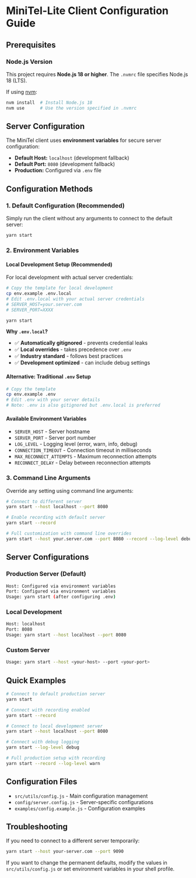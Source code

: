 # MiniTel-Lite Client Configuration Guide

## Prerequisites

### Node.js Version

This project requires **Node.js 18 or higher**. The `.nvmrc` file specifies
Node.js 18 (LTS).

If using [nvm](https://github.com/nvm-sh/nvm):

```bash
nvm install  # Install Node.js 18
nvm use      # Use the version specified in .nvmrc
```

## Server Configuration

The MiniTel client uses **environment variables** for secure server configuration:

- **Default Host:** `localhost` (development fallback)
- **Default Port:** `8080` (development fallback)
- **Production:** Configured via `.env` file

## Configuration Methods

### 1. Default Configuration (Recommended)

Simply run the client without any arguments to connect to the default server:

```bash
yarn start
```

### 2. Environment Variables

#### Local Development Setup (Recommended)

For local development with actual server credentials:

```bash
# Copy the template for local development
cp env.example .env.local
# Edit .env.local with your actual server credentials
# SERVER_HOST=your.server.com
# SERVER_PORT=XXXX

yarn start
```

**Why `.env.local`?**

- ✅ **Automatically gitignored** - prevents credential leaks
- ✅ **Local overrides** - takes precedence over `.env`
- ✅ **Industry standard** - follows best practices
- ✅ **Development optimized** - can include debug settings

#### Alternative: Traditional `.env` Setup

```bash
# Copy the template  
cp env.example .env
# Edit .env with your server details
# Note: .env is also gitignored but .env.local is preferred
```

#### Available Environment Variables

- `SERVER_HOST` - Server hostname
- `SERVER_PORT` - Server port number
- `LOG_LEVEL` - Logging level (error, warn, info, debug)
- `CONNECTION_TIMEOUT` - Connection timeout in milliseconds
- `MAX_RECONNECT_ATTEMPTS` - Maximum reconnection attempts
- `RECONNECT_DELAY` - Delay between reconnection attempts

### 3. Command Line Arguments

Override any setting using command line arguments:

```bash
# Connect to different server
yarn start --host localhost --port 8080

# Enable recording with default server
yarn start --record

# Full customization with command line overrides
yarn start --host your.server.com --port 8080 --record --log-level debug
```

## Server Configurations

### Production Server (Default)

```bash
Host: Configured via environment variables
Port: Configured via environment variables  
Usage: yarn start (after configuring .env)
```

### Local Development

```bash
Host: localhost  
Port: 8080
Usage: yarn start --host localhost --port 8080
```

### Custom Server

```bash
Usage: yarn start --host <your-host> --port <your-port>
```

## Quick Examples

```bash
# Connect to default production server
yarn start

# Connect with recording enabled
yarn start --record

# Connect to local development server
yarn start --host localhost --port 8080

# Connect with debug logging
yarn start --log-level debug

# Full production setup with recording
yarn start --record --log-level warn
```

## Configuration Files

- `src/utils/config.js` - Main configuration management
- `config/server.config.js` - Server-specific configurations
- `examples/config.example.js` - Configuration examples

## Troubleshooting

If you need to connect to a different server temporarily:

```bash
yarn start --host your-server.com --port 9090
```

If you want to change the permanent defaults, modify the values in
`src/utils/config.js` or set environment variables in your shell profile.
